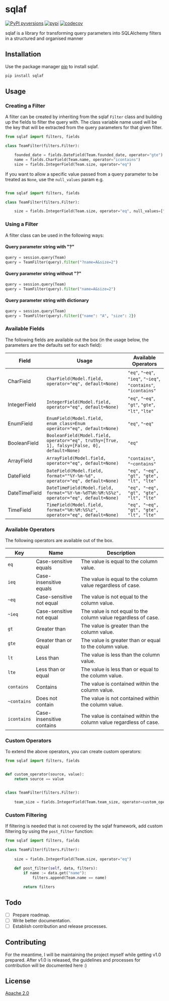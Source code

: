 # sqlaf

[![PyPI pyversions](https://img.shields.io/pypi/pyversions/sqlaf.svg)](https://pypi.python.org/pypi/sqlaf/)
[![pypi](https://img.shields.io/pypi/v/sqlaf)](https://pypi.org/project/sqlaf/)
[![codecov](https://codecov.io/gh/iamstej/sqlaf/branch/main/graph/badge.svg?token=D1L129C3NF)](https://codecov.io/gh/iamstej/sqlaf)

sqlaf is a library for transforming query parameters into SQLAlchemy filters in a structured and organised manner

## Installation

Use the package manager [pip](https://pip.pypa.io/en/stable/) to install sqlaf.

```bash
pip install sqlaf
```

## Usage

### Creating a Filter

A filter can be created by inheriting from the sqlaf `Filter` class and building up the fields to filter the query with.
The class variable name used will be the key that will be extracted from the query parameters for that given filter.

```python
from sqlaf import filters, fields

class TeamFilter(filters.Filter):

    founded_date = fields.DateField(Team.founded_date, operator="gte")
    name = fields.CharField(Team.name, operator="icontains")
    size = fields.IntegerField(Team.size, operator="eq")
```

If you want to allow a specific value passed from a query parameter to be treated as `None`, use the `null_values` param e.g.

```python

from sqlaf import filters, fields

class TeamFilter(filters.Filter):

    size = fields.IntegerField(Team.size, operator="eq", null_values=["null", "-1"])
```


### Using a Filter

A filter class can be used in the following ways:

#### Query parameter string with "?"
```python
query = session.query(Team)
query = TeamFilter(query).filter("?name=A&size=2")
```

#### Query parameter string without "?"

```python
query = session.query(Team)
query = TeamFilter(query).filter("name=A&size=2")
```

#### Query parameter string with dictionary

```python
query = session.query(Team)
query = TeamFilter(query).filter({"name": "A", "size": 2})
```


### Available Fields

The following fields are available out the box (in the usage below, the parameters are the defaults set for each field):


| Field         | Usage                                                                                        | Available Operators                                              | 
|---------------|----------------------------------------------------------------------------------------------|------------------------------------------------------------------|
| CharField     | `CharField(Model.field, operator="eq", default=None)`                                        | `"eq"`, `"~eq"`, `"ieq"`, `"~ieq"`, `"contains"`, `"icontains"`  | 
| IntegerField  | `IntegerField(Model.field, operator="eq", default=None)`                                     | `"eq"`, `"~eq"`, `"gt"`, `"gte"`, `"lt"`, `"lte"`                |
| EnumField     | `EnumField(Model.field, enum_class=Enum operator="eq", default=None)`                        | `"eq"`, `"~eq"`                                                  |
| BooleanField  | `BooleanField(Model.field, operator="eq", truthy=[True, 1], falsy=[False, 0], default=None)` | `"eq"`                                                           |
| ArrayField    | `ArrayField(Model.field, operator="eq", default=None)`                                       | `"contains"`, `"~contains"`                                      |
| DateField     | `DateField(Model.field, format=""%Y-%m-%d", operator="eq", default=None)`                    | `"eq", "~eq", "gt", "gte", "lt", "lte"`                          |
| DateTimeField | `DateTimeField(Model.field, format="%Y-%m-%dT%H:%M:%S%z", operator="eq", default=None)`      | `"eq", "~eq", "gt", "gte", "lt", "lte"`                                                                 |
| TimeField     | `TimeField(Model.field, format="%H:%M:%S%z", operator="eq", default=None)`                   | `"eq", "~eq", "gt", "gte", "lt", "lte"`                                                                 |


### Available Operators

The following operators are available out of the box.

| Key       | Name                      | Description                                                        | 
|-----------|---------------------------|--------------------------------------------------------------------|
| `eq`        | Case-sensitive equals     | The value is equal to the column value.                            | 
| `ieq`       | Case-insensitive equals   | The value is equal to the column value regardless of case.         |
| `~eq`       | Case-sensitive not equal  | The value is not equal to the column value.                        |
| `~ieq`      | Case-sensitive not equal  | The value is not equal to the column value regardless of case.     |
| `gt`        | Greater than              | The value is greater than the column value.                        |
| `gte`       | Greater than or equal     | The value is greater than or equal to the column value.            |
| `lt`        | Less than                 | The value is less than the column value.                           |
| `lte`       | Less than or equal        | The value is less than or equal to the column value.               |
| `contains`  | Contains                  | The value is contained within the column value.                    |
| `~contains` | Does not contain          | The value is not contained within the column value.                |
| `icontains` | Case-insensitive contains | The value is contained within the column value regardless of case. |

### Custom Operators

To extend the above operators, you can create custom operators:

```python
from sqlaf import filters, fields


def custom_operator(source, value):
    return source == value


class TeamFilter(filters.Filter):
    
    team_size = fields.IntegerField(Team.team_size, operator=custom_operator)
```

### Custom Filtering

If filtering is needed that is not covered by the sqlaf framework, add custom filtering
by using the `post_filter` function:

```python
from sqlaf import filters, fields

class TeamFilter(filters.Filter):
    
    size = fields.IntegerField(Team.size, operator="eq")
    
    def post_filter(self, data, filters):
        if name := data.get("name"):
            filters.append(Team.name == name)

        return filters
```

## Todo

- [ ] Prepare roadmap.
- [ ] Write better documentation.
- [ ] Establish contribution and release processes.

## Contributing

For the meantime, I will be maintaining the project myself while getting v1.0 prepared. After v1.0 is released, the guidelines and processes for contribution will be documented here :) 

## License
[Apache 2.0](https://choosealicense.com/licenses/apache-2.0/)